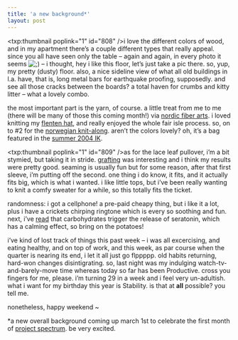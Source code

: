 ```yaml
---
title: 'a new background*'
layout: post
---
```


<span class="pic"><txp:thumbnail poplink="1" id="808" /></span>i love the different colors of wood, and in my apartment there&#8217;s a couple different types that really appeal. since you all have seen only the table &#8211; again and again, in every photo it seems <img src="http://localhost:8888/wordpress/wp-includes/images/smilies/icon_wink.gif" alt=";)" class="wp-smiley" /> &#8211; i thought, hey i like this floor, let&#8217;s just take a pic there. so, yup, my pretty (dusty) floor. also, a nice sideline view of what all old buildings in l.a. have, that is, long metal bars for earthquake proofing, supposedly. and see all those cracks between the boards? a total haven for crumbs and kitty litter &#8211; what a lovely combo. 

the most important part is the yarn, of course. a little treat from me to me (there will be many of those this coming month!) via [nordic fiber arts][1]. i loved knitting my [flenten hat][2], and really enjoyed the whole fair isle process. so, on to #2 for the [norwegian knit-along][3]. aren&#8217;t the colors lovely? oh, it&#8217;s a bag featured in the [summer 2004 IK][4]. 

<span class="pic"><txp:thumbnail poplink="1" id="809" /></span>as for the lace leaf pullover, i&#8217;m a bit stymied, but taking it in stride. [grafting][5] was interesting and i think my results were pretty good. seaming is usually fun but for some reason, after that first sleeve, i&#8217;m putting off the second. one thing i do know, it fits, and it actually fits big, which is what i wanted. i like little tops, but i&#8217;ve been really wanting to knit a comfy sweater for a while, so this totally fits the ticket. 

randomness: i got a cellphone! a pre-paid cheapy thing, but i like it a lot, plus i have a crickets chirping ringtone which is every so soothing and fun. next, i&#8217;ve [read][6] that carbohydrates trigger the release of seratonin, which has a calming effect, so bring on the potatoes! 

i&#8217;ve kind of lost track of things this past week &#8211; i was all excercising, and eating healthy, and on top of work, and this week, as par course when the quarter is nearing its end, i let it all just go flppppp. old habits returning, hard-won changes disintigrating. so, last night was my indulging watch-tv-and-barely-move time whereas today so far has been Productive. cross you fingers for me, please. i&#8217;m turning 29 in a week and i feel very un-adultish. what i want for my birthday this year is Stability. is that at **all** possible? you tell me.

nonetheless, happy weekend ~ 

*a new overall background coming up march 1st to celebrate the first month of [project spectrum][7]. be very excited.

 [1]: http://www.nordicfiberarts.com/fairislebag.html
 [2]: http://mellowtrouble.net/projects/flenten-hat
 [3]: http://yummyyarn.indus3ous.com/gallery_kal_norwegian.html
 [4]: http://www.interweave.com/knit/interweave_knits/back_issues/SU_04.asp
 [5]: http://knitty.com/ISSUEsummer04/FEATtheresasum04.html
 [6]: http://domesticaffair.blogspot.com/2006/02/baked-goods-improve-low-moods.html
 [7]: http://www.lollygirl.com/project_spectrum.html